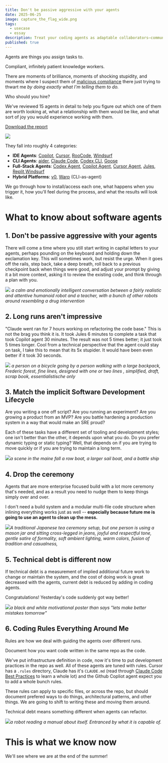 ```yaml
---
title: Don't be passive aggressive with your agents
date: 2025-06-25
image: capture_the_flag_wide.png
tags:
  - usecase
  - essay
description: Treat your coding agents as adaptable collaborators—communicate clearly, value efficiency over endurance, match tools to your workflow, skip unnecessary formality, rethink technical debt, and document your development rules for best results.
published: true
---
```


Agents are things you assign tasks to.

Compliant, infinitely patient knowledge workers.

There are moments of brilliance, moments of shocking stupidity, and moments where I suspect them of [malicious compliance](https://en.wikipedia.org/wiki/Malicious_compliance) there just trying to thwart me *by doing exactly what I'm telling them to do.*

Who should you hire?

We've reviewed 15 agents in detail to help you figure out which one of them are worth looking at, what a relationship with them would be like, and what sort of joy you would experience working with them.

[Download the report](/reports/)

[![](../assets/agent-report%201.png)](/reports)

They fall into roughly 4 categories:

* **IDE Agents**: [Copilot](https://github.com/features/copilot), [Cursor](https://cursor.com), [RooCode](https://roocode.com/), [Windsurf](https://windsurf.com/)
* **CLI Agents**: [aider](https://aider.chat/), [Claude Code](https://www.anthropic.com/claude-code), [Codex CLI](https://openai.com/codex/), [Goose](https://block.github.io/goose/)
* **Full-Stack Agents**: [Codex Agent](https://chatgpt.com/codex/onboarding), [Copilot Agent](https://github.com/features/copilot), [Cursor Agent](https://cursor.com), [Jules](https://jules.google.com/), [Replit](https://replit.com/),[Windsurf](https://windsurf.com/)
* **Hybrid Platforms**: [v0](https://v0.dev), [Warp](https://www.warp.dev/) (CLI-as-agent)

We go through how to install/access each one, what happens when you trigger it, how you'll feel during the process, and what the results will look like.
# What to know about software agents

## 1. Don't be passive aggressive with your agents

There will come a time where you still start writing in capital letters to your agents, perhaps pounding on the keyboard and holding down the exclamation key.  This will sometimes work, but resist the urge.  When it goes off the rails, step back, take a deep breath, roll back to a previous checkpoint back when things were good, and adjust your prompt by giving it a bit more context, asking it to review the existing code, and think through a plan with you.

![](../assets/intervention.png)
*a calm and emotionally intelligent conversation between a fairly realistic and attentive humanoid robot and a teacher, with a bunch of other robots around resembling a drug intervention*
## 2. Long runs aren't impressive

"Claude went ran for 7 hours working on refactoring the code base."  This is not the brag you think it is.  It took Jules 6 minutes to complete a task that took Copilot agent 30 minutes.  The result was not 5 times better; it just took 5 times longer.  Cool from a technical perspective that the agent could stay on task, I take this to mean that its 5x stupider.  It would have been even better if it took 30 seconds.

![](../assets/bicycle_and_person.png)
*a person on a bicycle going by a person walking with a large backpack, Frederic forest, fine lines, designed with one or two lines , simplified, draft, scrap book, essentialistische only*

## 3. Match the implicit Software Development Lifecycle

Are you writing a one off script?  Are you running an experiment?  Are you growing a product from an MVP?  Are you battle hardening a production system in a way that would make an SRE proud?

Each of these tasks have a different set of tooling and development styles; one isn't better than the other, it depends upon what you do.  Do you prefer dynamic typing or static typing?  Well, that depends on if you are trying to move quickly or if you are trying to maintain a long term.

![](../assets/3boats.png)*a scene in the maine fall a row boat, a larger sail boat, and a battle ship*

## 4. Drop the ceremony

Agents that are more enterprise focused build with a lot more ceremony that's needed, and as a result you need to nudge them to keep things simply over and over.  

I don't need a build system and a modular multi-file code structure when inlining everything works just as well -- **especially because future me is going to use an agent to clean up the mess.**

![](../assets/informal.png)*A traditional Japanese tea ceremony setup, but one person is using a mason jar and sitting cross-legged in jeans, joyful and respectful tone, gentle satire of formality, soft ambient lighting, warm colors, fusion of tradition and casualness,*

## 5. Technical debt is different now

If technical debt is a measurement of implied additional future work to change or maintain the system, and the cost of doing work is great decreased with the agents, current debt is reduced by adding in coding agents.  

Congratulations!  Yesterday's code suddenly got way better! 

![](../assets/better_mistakes.png)*a black and white motivational poster than says "lets make better mistakes tomorrow"*
## 6. Coding Rules Everything Around Me

Rules are how we deal with guiding the agents over different runs.

Document how you want code written in the same repo as the code.

We've put infrastructure definition in code, now it's time to put development practices in the repo as well.  All of these agents are tuned with rules.  Cursor has a `.rules` directory, Claude has it's `CLAUDE.md` (read through [Claude Code Best Practices](https://www.anthropic.com/engineering/claude-code-best-practices) to learn a whole lot) and the Github Copliot agent expect you to add a whole bunch rules.

These rules can apply to specific files, or across the repo, but should document prefered ways to do things, architectural patterns, and other things.  We are going to shift to writing these and moving them around.

Technical debt means something different when agents can refactor.

![](../assets/robot_manual.png)*a robot reading a manual about itself. Entranced by what it is capable of.*

# This is what we know now

We'll see where we are at the end of the summer!